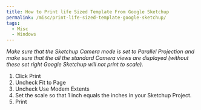 ```yaml
---
title: How to Print life Sized Template From Google Sketchup
permalink: /misc/print-life-sized-template-google-sketchup/
tags:
  - Misc
  - Windows
---
```

_Make sure that the Sketchup Camera mode is set to Parallel Projection and make sure that the all the standard Camera views are displayed (without these set right Google Sketchup will not print to scale)._

  1. Click Print
  2. Uncheck Fit to Page
  3. Uncheck Use Modem Extents
  4. Set the scale so that 1 inch equals the inches in your Sketchup Project.
  5. Print
